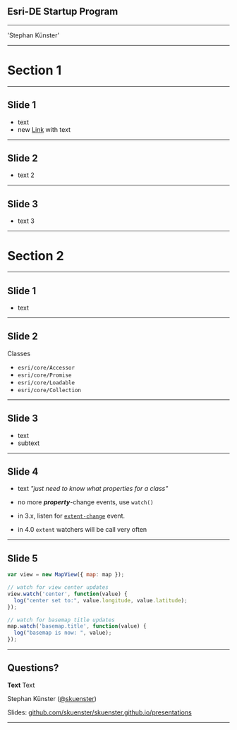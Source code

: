 <!-- .slide: class="title" -->

## Esri-DE Startup Program

---

'Stephan Künster'

---

<!-- .slide: class="agenda" 

## Agenda

- A
- B
- C

---
-->

<!-- .slide: class="section" -->

# Section 1

---

## Slide 1

- text
- new [Link](//www.arcgis.com) with text

---

## Slide 2

- text 2

---

## Slide 3

- text 3

---

<!-- .slide: class="section" -->

# Section 2

---

## Slide 1

- text

---

## Slide 2

Classes
- `esri/core/Accessor`
- `esri/core/Promise`
- `esri/core/Loadable`
- `esri/core/Collection`

---

## Slide 3

- text
 - subtext

---

## Slide 4

- text _"just need to know what properties for a class"_

- no more **_property_**-change events, use `watch()`
- in 3.x, listen for [`extent-change`](https://developers.arcgis.com/javascript/jsapi/map-amd.html#event-extent-change) event.
- in 4.0 `extent` watchers will be call very often

---

## Slide 5


```js
var view = new MapView({ map: map });

// watch for view center updates
view.watch('center', function(value) {
  log("center set to:", value.longitude, value.latitude);
});

// watch for basemap title updates
map.watch('basemap.title', function(value) {
  log("basemap is now: ", value);
});
```

---


## Questions?

**Text** Text

Stephan Künster ([@skuenster](https://twitter.com/skuenster))

Slides: [github.com/skuenster/skuenster.github.io/presentations](https://github.com/skuenster/skuenster.github.io/presentations)

---


<!-- .slide: class="end" -->
